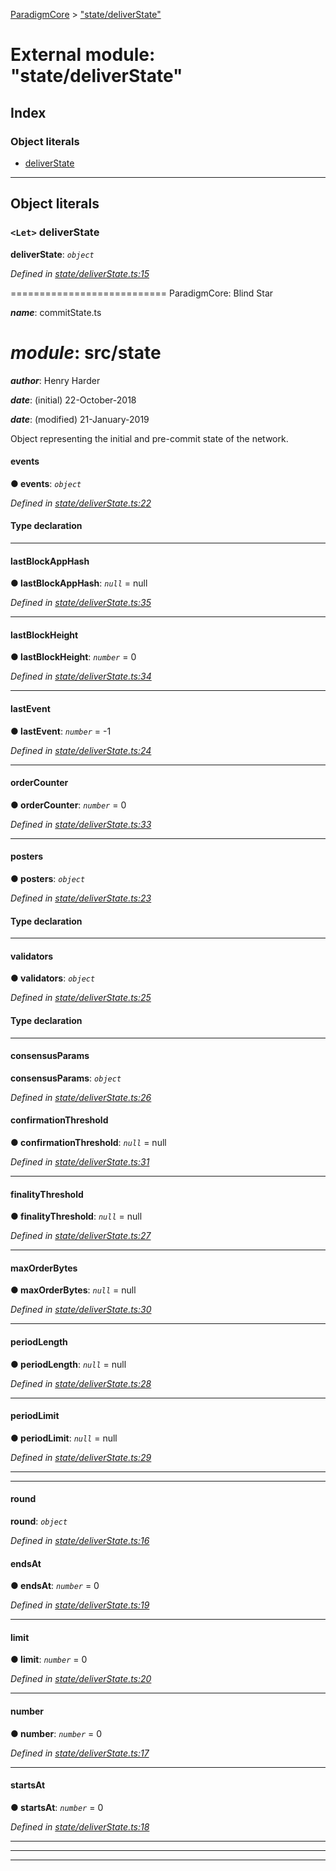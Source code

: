 [ParadigmCore](../README.md) > ["state/deliverState"](../modules/_state_deliverstate_.md)

# External module: "state/deliverState"

## Index

### Object literals

* [deliverState](_state_deliverstate_.md#deliverstate)

---

## Object literals

<a id="deliverstate"></a>

### `<Let>` deliverState

**deliverState**: *`object`*

*Defined in [state/deliverState.ts:15](https://github.com/paradigmfoundation/paradigmcore/blob/5e7a947/src/state/deliverState.ts#L15)*

\=========================== ParadigmCore: Blind Star

*__name__*: commitState.ts

*__module__*: src/state
=========

*__author__*: Henry Harder

*__date__*: (initial) 22-October-2018

*__date__*: (modified) 21-January-2019

Object representing the initial and pre-commit state of the network.

<a id="deliverstate.events"></a>

####  events

**● events**: *`object`*

*Defined in [state/deliverState.ts:22](https://github.com/paradigmfoundation/paradigmcore/blob/5e7a947/src/state/deliverState.ts#L22)*

#### Type declaration

___
<a id="deliverstate.lastblockapphash"></a>

####  lastBlockAppHash

**● lastBlockAppHash**: *`null`* =  null

*Defined in [state/deliverState.ts:35](https://github.com/paradigmfoundation/paradigmcore/blob/5e7a947/src/state/deliverState.ts#L35)*

___
<a id="deliverstate.lastblockheight"></a>

####  lastBlockHeight

**● lastBlockHeight**: *`number`* = 0

*Defined in [state/deliverState.ts:34](https://github.com/paradigmfoundation/paradigmcore/blob/5e7a947/src/state/deliverState.ts#L34)*

___
<a id="deliverstate.lastevent"></a>

####  lastEvent

**● lastEvent**: *`number`* =  -1

*Defined in [state/deliverState.ts:24](https://github.com/paradigmfoundation/paradigmcore/blob/5e7a947/src/state/deliverState.ts#L24)*

___
<a id="deliverstate.ordercounter"></a>

####  orderCounter

**● orderCounter**: *`number`* = 0

*Defined in [state/deliverState.ts:33](https://github.com/paradigmfoundation/paradigmcore/blob/5e7a947/src/state/deliverState.ts#L33)*

___
<a id="deliverstate.posters"></a>

####  posters

**● posters**: *`object`*

*Defined in [state/deliverState.ts:23](https://github.com/paradigmfoundation/paradigmcore/blob/5e7a947/src/state/deliverState.ts#L23)*

#### Type declaration

___
<a id="deliverstate.validators"></a>

####  validators

**● validators**: *`object`*

*Defined in [state/deliverState.ts:25](https://github.com/paradigmfoundation/paradigmcore/blob/5e7a947/src/state/deliverState.ts#L25)*

#### Type declaration

___
<a id="deliverstate.consensusparams"></a>

####  consensusParams

**consensusParams**: *`object`*

*Defined in [state/deliverState.ts:26](https://github.com/paradigmfoundation/paradigmcore/blob/5e7a947/src/state/deliverState.ts#L26)*

<a id="deliverstate.consensusparams.confirmationthreshold"></a>

####  confirmationThreshold

**● confirmationThreshold**: *`null`* =  null

*Defined in [state/deliverState.ts:31](https://github.com/paradigmfoundation/paradigmcore/blob/5e7a947/src/state/deliverState.ts#L31)*

___
<a id="deliverstate.consensusparams.finalitythreshold"></a>

####  finalityThreshold

**● finalityThreshold**: *`null`* =  null

*Defined in [state/deliverState.ts:27](https://github.com/paradigmfoundation/paradigmcore/blob/5e7a947/src/state/deliverState.ts#L27)*

___
<a id="deliverstate.consensusparams.maxorderbytes"></a>

####  maxOrderBytes

**● maxOrderBytes**: *`null`* =  null

*Defined in [state/deliverState.ts:30](https://github.com/paradigmfoundation/paradigmcore/blob/5e7a947/src/state/deliverState.ts#L30)*

___
<a id="deliverstate.consensusparams.periodlength"></a>

####  periodLength

**● periodLength**: *`null`* =  null

*Defined in [state/deliverState.ts:28](https://github.com/paradigmfoundation/paradigmcore/blob/5e7a947/src/state/deliverState.ts#L28)*

___
<a id="deliverstate.consensusparams.periodlimit"></a>

####  periodLimit

**● periodLimit**: *`null`* =  null

*Defined in [state/deliverState.ts:29](https://github.com/paradigmfoundation/paradigmcore/blob/5e7a947/src/state/deliverState.ts#L29)*

___

___
<a id="deliverstate.round"></a>

####  round

**round**: *`object`*

*Defined in [state/deliverState.ts:16](https://github.com/paradigmfoundation/paradigmcore/blob/5e7a947/src/state/deliverState.ts#L16)*

<a id="deliverstate.round.endsat"></a>

####  endsAt

**● endsAt**: *`number`* = 0

*Defined in [state/deliverState.ts:19](https://github.com/paradigmfoundation/paradigmcore/blob/5e7a947/src/state/deliverState.ts#L19)*

___
<a id="deliverstate.round.limit"></a>

####  limit

**● limit**: *`number`* = 0

*Defined in [state/deliverState.ts:20](https://github.com/paradigmfoundation/paradigmcore/blob/5e7a947/src/state/deliverState.ts#L20)*

___
<a id="deliverstate.round.number"></a>

####  number

**● number**: *`number`* = 0

*Defined in [state/deliverState.ts:17](https://github.com/paradigmfoundation/paradigmcore/blob/5e7a947/src/state/deliverState.ts#L17)*

___
<a id="deliverstate.round.startsat"></a>

####  startsAt

**● startsAt**: *`number`* = 0

*Defined in [state/deliverState.ts:18](https://github.com/paradigmfoundation/paradigmcore/blob/5e7a947/src/state/deliverState.ts#L18)*

___

___

___

